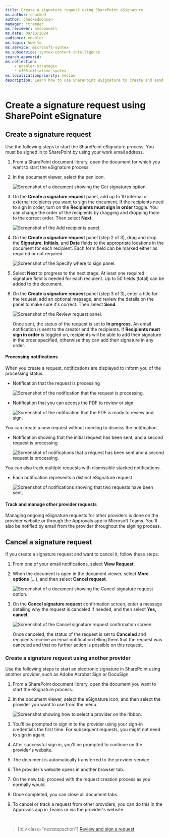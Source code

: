 ```yaml
---
title: Create a signature request using SharePoint eSignature
ms.author: chucked
author: chuckedmonson
manager: jtremper
ms.reviewer: amcdonnell
ms.date: 09/10/2024
audience: enabler
ms.topic: how-to
ms.service: microsoft-syntex
ms.subservice: syntex-content-intelligence
search.appverid: 
ms.collection: 
    - enabler-strategic
    - m365initiative-syntex
ms.localizationpriority: medium
description: Learn how to use SharePoint eSignature to create and send electronic signature requests to people inside and outside of your organization. 
---
```


# Create a signature request using SharePoint eSignature

## Create a signature request

Use the following steps to start the SharePoint eSignature process. You must be signed in to SharePoint by using your work email address.

1. From a SharePoint document library, open the document for which you want to start the eSignature process.

2. In the document viewer, select the pen icon.

    ![Screenshot of a document showing the Get signatures option.](../media/content-understanding/esignature-get-signatures-option-dark.png)

3. On the **Create a signature request** panel, add up to 10 internal or external recipients you want to sign the document. If the recipients need to sign in order, turn on the **Recipients must sign in order** toggle. You can change the order of the recipients by dragging and dropping them to the correct order. Then select **Next**.

    ![Screenshot of the Add recipients panel.](../media/content-understanding/esignature-add-recipients-panel-dark.png)

4. On the **Create a signature request** panel (step 2 of 3), drag and drop the **Signature**, **Initials**, and **Date** fields to the appropriate locations in the document for each recipient. Each form field can be marked either as required or not required.

    ![Screenshot of the Specify where to sign panel.](../media/content-understanding/esignature-add-form-fields-panel-dark.png)

5. Select **Next** to progress to the next stage. At least one required signature field is needed for each recipient. Up to 50 fields (total) can be added to the document.

6. On the **Create a signature request** panel (step 3 of 3), enter a title for the request, add an optional message, and review the details on the panel to make sure it's correct. Then select **Send**.

    ![Screenshot of the Review request panel.](../media/content-understanding/esignature-review-request-panel-dark.png)

    Once sent, the status of the request is set to **In progress**.  An email notification is sent to the creator and the recipients. If **Recipients must sign in order** is toggled on, recipients will be able to add their signature in the order specified, otherwise they can add their signature in any order.  

#### Processing notifications

When you create a request, notifications are displayed to inform you of the processing status.

- Notification that the request is processing

    ![Screenshot of the notification that the request is processing.](../media/content-understanding/esignature-notification-processing.png)

- Notification that you can access the PDF to review or sign

    ![Screenshot of the notification that the PDF is ready to review and sign.](../media/content-understanding/esignature-notification-processing.png)

You can create a new request without needing to dismiss the notification.

- Notification showing that the initial request has been sent, and a second request is processing

    ![Screenshot of notifications that a request has been sent and a second request is processing.](../media/content-understanding/esignature-notification-send-second-request.png)

You can also track multiple requests with dismissible stacked notifications.

- Each notification represents a distinct eSignature request

    ![Screenshot of notifications showing that two requests have been sent.](../media/content-understanding/esignature-notification-two-requests-sent.png)

#### Track and manage other provider requests

Managing ongoing eSignature requests for other providers is done on the provider website or through the Approvals app in Microsoft Teams. You'll also be notified by email from the provider throughout the signing process.

## Cancel a signature request

If you create a signature request and want to cancel it, follow these steps.

1. From one of your email notifications, select **View Request**.

2. When the document is open in the document viewer, select **More options** (...), and then select **Cancel request**.

    ![Screenshot of a document showing the Cancel signature request option.](../media/content-understanding/esignature-cancel-signature-request-option-dark.png)

3. On the **Cancel signature request** confirmation screen, enter a message detailing why the request is canceled if needed, and then select **Yes, cancel**.

    ![Screenshot of the Cancel signature request confirmation screen.](../media/content-understanding/esignature-cancel-signature-request-confirmation-dark.png)

    Once canceled, the status of the request is set to **Canceled** and recipients receive an email notification telling them that the request was canceled and that no further action is possible on this request.

### Create a signature request using another provider

Use the following steps to start an electronic signature in SharePoint using another provider, such as Adobe Acrobat Sign or DocuSign.

1. From a SharePoint document library, open the document you want to start the eSignature process.

2. In the document viewer, select the eSignature icon, and then select the provider you want to use from the menu.

    ![Screenshot showing how to select a provider on the ribbon.](../media/content-understanding/esignature-select-provider.png)

3. You'll be prompted to sign in to the provider using your sign-in credentials the first time. For subsequent requests, you might not need to sign in again.

4. After successful sign in, you'll be prompted to continue on the provider's website.

5. The document is automatically transferred to the provider service.

6. The provider's website opens in another browser tab.

7. On the new tab, proceed with the request creation process as you normally would.
   
9. Once completed, you can close all document tabs.
    
10. To cancel or track a request from other providers, you can do this in the Approvals app in Teams or via the provider's website.

<br>

> [!div class="nextstepaction"]
> [Review and sign a request](esignature-review-sign-requests.md)
